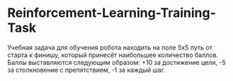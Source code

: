 # Reinforcement-Learning-Training-Task
Учебная задача для обучения робота находить на поле 5x5 путь от старта к финишу, который принесёт наибольшее количество баллов. 
Баллы выставляются следующим образом:
+10 за достижение цели, 
-5 за столкновение с препятствием, 
-1 за каждый шаг.
